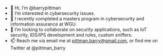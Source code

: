 - 👋 Hi, I’m @barrypittman
- 👀 I’m interested in cybersecurity issues.
- 🌱 I recently completed a masters program in cybersecurity and information assurance at WGU.
- 💞️ I’m looking to collaborate on security applications, such as IoT security, IDS/IPS development and rules, custom sniffers.
- 📫 Reach me via email me at pittman.barry@gmail.com, or find me on Twitter at @pittman_barry

<!---
barrypittman/barrypittman is a ✨ special ✨ repository because its `README.md` (this file) appears on your GitHub profile.
You can click the Preview link to take a look at your changes.
--->
